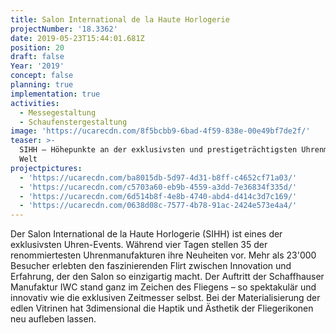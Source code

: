 ```yaml
---
title: Salon International de la Haute Horlogerie
projectNumber: '18.3362'
date: 2019-05-23T15:44:01.681Z
position: 20
draft: false
Year: '2019'
concept: false
planning: true
implementation: true
activities:
  - Messegestaltung
  - Schaufenstergestaltung
image: 'https://ucarecdn.com/8f5bcbb9-6bad-4f59-838e-00e49bf7de2f/'
teaser: >-
  SIHH – Höhepunkte an der exklusivsten und prestigeträchtigsten Uhrenmesse der
  Welt
projectpictures:
  - 'https://ucarecdn.com/ba8015db-5d97-4d31-b8ff-c4652cf71a03/'
  - 'https://ucarecdn.com/c5703a60-eb9b-4559-a3dd-7e36834f335d/'
  - 'https://ucarecdn.com/6d514b8f-4e8b-4740-abd4-d414c3d7c169/'
  - 'https://ucarecdn.com/0638d08c-7577-4b78-91ac-2424e573e4a4/'
---
```

Der Salon International de la Haute Horlogerie (SIHH) ist eines der exklusivsten Uhren-Events. Während vier Tagen stellen 35 der renommiertesten Uhrenmanufakturen ihre Neuheiten vor. Mehr als 23'000 Besucher erlebten den faszinierenden Flirt zwischen Innovation und Erfahrung, der den Salon so einzigartig macht. Der Auftritt der Schaffhauser Manufaktur IWC stand ganz im Zeichen des Fliegens –  so spektakulär und innovativ wie die exklusiven Zeitmesser selbst. Bei der Materialisierung der edlen Vitrinen hat 3dimensional die Haptik und Ästhetik der Fliegerikonen neu aufleben lassen.
